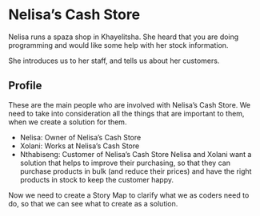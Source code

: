 # Nelisa’s Cash Store

Nelisa runs a spaza shop in Khayelitsha. She heard that you are doing programming and would like some help with her stock information.

She introduces us to her staff, and tells us about her customers.

## Profile

These are the main people who are involved with Nelisa’s Cash Store. We need to take into consideration all the things that are important to them, when we create a solution for them.

* Nelisa: Owner of Nelisa’s Cash Store
* Xolani: Works at Nelisa’s Cash Store
* Nthabiseng: Customer of Nelisa’s Cash Store
Nelisa and Xolani want a solution that helps to improve their purchasing, so that they can purchase products in bulk (and reduce their prices) and have the right products in stock to keep the customer happy.

Now we need to create a Story Map to clarify what we as coders need to do, so that we can see what to create as a solution.
